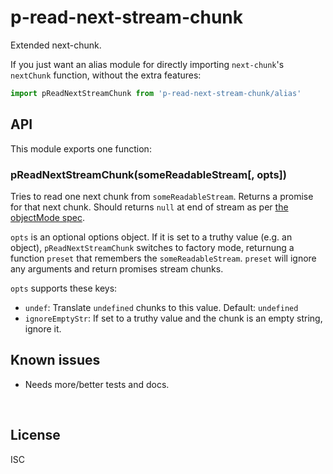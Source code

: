﻿
<!--#echo json="package.json" key="name" underline="=" -->
p-read-next-stream-chunk
========================
<!--/#echo -->

<!--#echo json="package.json" key="description" -->
Extended next-chunk.
<!--/#echo -->


If you just want an alias module for directly importing
`next-chunk`'s `nextChunk` function, without the extra features:

```javascript
import pReadNextStreamChunk from 'p-read-next-stream-chunk/alias'
```



API
---

This module exports one function:

### pReadNextStreamChunk(someReadableStream[, opts])

Tries to read one next chunk from `someReadableStream`.
Returns a promise for that next chunk.
Should returns `null` at end of stream as per
[the objectMode spec][object-mode-spec].

`opts` is an optional options object.
If it is set to a truthy value (e.g. an object),
`pReadNextStreamChunk` switches to factory mode,
returnung a function `preset` that remembers the `someReadableStream`.
`preset` will ignore any arguments and return promises stream chunks.

`opts` supports these keys:

* `undef`: Translate `undefined` chunks to this value.
  Default: `undefined`
* `ignoreEmptyStr`: If set to a truthy value and the chunk is an
  empty string, ignore it.






<!--#toc stop="scan" -->



Known issues
------------

* Needs more/better tests and docs.




&nbsp;

  [object-mode-spec]: https://nodejs.org/dist/latest-v11.x/docs/api/stream.html#stream_object_mode

License
-------
<!--#echo json="package.json" key=".license" -->
ISC
<!--/#echo -->
